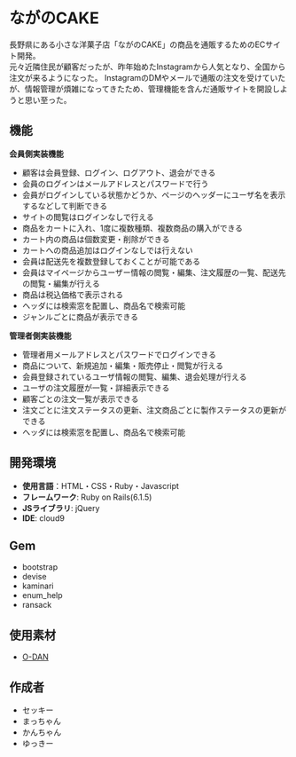 # ながのCAKE
長野県にある小さな洋菓子店「ながのCAKE」の商品を通販するためのECサイト開発。  
元々近隣住民が顧客だったが、昨年始めたInstagramから人気となり、全国から注文が来るようになった。
InstagramのDMやメールで通販の注文を受けていたが、情報管理が煩雑になってきたため、管理機能を含んだ通販サイトを開設しようと思い至った。

## 機能
**会員側実装機能**
- 顧客は会員登録、ログイン、ログアウト、退会ができる
- 会員のログインはメールアドレスとパスワードで行う
- 会員がログインしている状態かどうか、ページのヘッダーにユーザ名を表示するなどして判断できる
- サイトの閲覧はログインなしで行える
- 商品をカートに入れ、1度に複数種類、複数商品の購入ができる
- カート内の商品は個数変更・削除ができる
- カートへの商品追加はログインなしでは行えない
- 会員は配送先を複数登録しておくことが可能である
- 会員はマイページからユーザー情報の閲覧・編集、注文履歴の一覧、配送先の閲覧・編集が行える
- 商品は税込価格で表示される
- ヘッダには検索窓を配置し、商品名で検索可能
- ジャンルごとに商品が表示できる

**管理者側実装機能**
- 管理者用メールアドレスとパスワードでログインできる
- 商品について、新規追加・編集・販売停止・閲覧が行える
- 会員登録されているユーザ情報の閲覧、編集、退会処理が行える
- ユーザの注文履歴が一覧・詳細表示できる
- 顧客ごとの注文一覧が表示できる
- 注文ごとに注文ステータスの更新、注文商品ごとに製作ステータスの更新ができる
- ヘッダには検索窓を配置し、商品名で検索可能

## 開発環境
- **使用言語**：HTML・CSS・Ruby・Javascript
- **フレームワーク**: Ruby on Rails(6.1.5)
- **JSライブラリ**: jQuery
- **IDE**: cloud9

## Gem
- bootstrap
- devise
- kaminari
- enum_help
- ransack

## 使用素材
- [O-DAN](https://o-dan.net/ja/)

## 作成者
- セッキー
- まっちゃん
- かんちゃん
- ゆっきー
